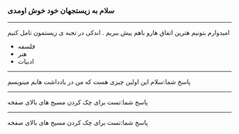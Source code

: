 ### سلام به زیستجهان خود خوش اومدی 

---
امیدوارم بتونیم هترین اتفاق هارو باهم پیش ببریم . اندکی در تجبه ی زیستمون تامل کنیم
- فلسفه
- هنر
- ادبیات


---
پاسخ شما:سلام این اولین چیزی هست که من در یادداشت هایم مینویسم

---
پاسخ شما:تست برای چک کردن مسیج های بالای صفخه



---
پاسخ شما:تست برای چک کردن مسیج های بالای صفخه

